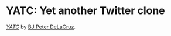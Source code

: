 # YATC: Yet another Twitter clone

[*YATC*](http://yatc.heroku.com)
by [BJ Peter DeLaCruz](http://www2.hawaii.edu/~bjpeter).
